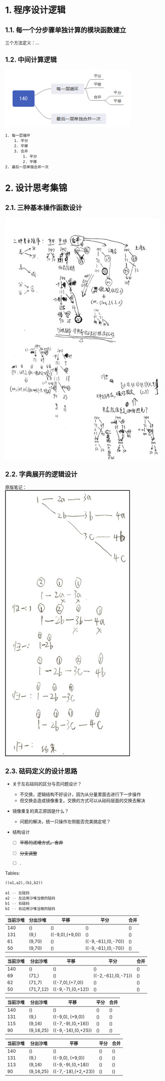 # 1. 程序设计逻辑
## 1.1. 每一个分步骤单独计算的模块函数建立
三个方法定义：...

## 1.2. 中间计算逻辑
![](img/2019-12-27-09-21-41.png)

	1. 每一层循环
		1. 平分
		2. 平移
		3. 合并
			1. 平分
			2. 平移
	2. 最后一层单独合并一次

# 2. 设计思考集锦

## 2.1. 三种基本操作函数设计

<img src="img/2019-12-27-21-59-53.png" width="800" />

## 2.2. 字典展开的逻辑设计
原版笔记：  
<img src="img/2019-12-25-16-04-31.png" width="400" border="2" />

## 2.3. 砝码定义的设计思路

- 关于左右砝码的区分与否问题设计？  
  - 不交换，逻辑结构不好设计，因为从分量里面去进行下一步操作  
  - 但交换会造成镜像重复。交换的方式可以从砝码层面的交换去解决	


- 镜像重复的真正原因是什么？  
  - 问题的解决，统一只操作左侧能否完美搞定呢？	
	

- 结构设计  
   - [ ] ~~平移的递增方式。舍弃~~
   - [ ] ~~分支调整~~
   - [ ] .


Tables:

```python
((a1,a2),(b1,b2))

a1 -- 左砝码
a2 -- 左边用沙堆当做的砝码
b1 -- 右砝码
b2 -- 右边用沙堆当做的砝码
```

| 当前沙堆 | 分出沙堆 |      平移       |        平分        | 合并 |
| -------- | -------- | --------------- | ------------------ | ---- |
| 140      | ()       | ()              | ()                 | ()   |
| 131      | (9,)     | ((-9,0),(+9,0)) | ()                 | ()   |
| 61       | (9,70)   | ()              | ((-9,-61),(0,-70)) | ()   |
| 50       | (9,70)   | ()              | ((-9,-61),(0,-70)) | ()   |

| 当前沙堆 | 分出沙堆  |       平移        |        平分        | 合并 |
| -------- | --------- | ----------------- | ------------------ | ---- |
| 140      | ()        | ()                | ()                 | ()   |
| 69       | (71,)     | ()                | ((-2,-61),(0,-71)) | ()   |
| 62       | (71,7)    | ((-7,0),(+7,0))   | ()                 | ()   |
| 50       | (71,7,12) | ((-9,-7),(0,+12)) | ()                 | ()   |

| 当前沙堆 | 分出沙堆  |        平移        | 平分 | 合并 |
| -------- | --------- | ------------------ | ---- | ---- |
| 140      | ()        | ()                 | ()   | ()   |
| 131      | (9,)      | ((-9,0), (+9,0))   | ()   | ()   |
| 115      | (9,16)    | ((-7,-9),(0,+16))  | ()   | ()   |
| 90       | (9,16,25) | ((-9,-16),(0,+25)) | ()   | ()   |

| 当前沙堆 | 分出沙堆  |        平移         | 平分 | 合并 |
| -------- | --------- | ------------------- | ---- | ---- |
| 140      | ()        | ()                  | ()   | ()   |
| 131      | (9,)      | ((-9,0), (+9,0))    | ()   | ()   |
| 113      | (9,16)    | ((-9,-9),(0,+18))   | ()   | ()   |
| 90       | (9,16,25) | ((-7,-18),(+2,+23)) | ()   | ()   |

